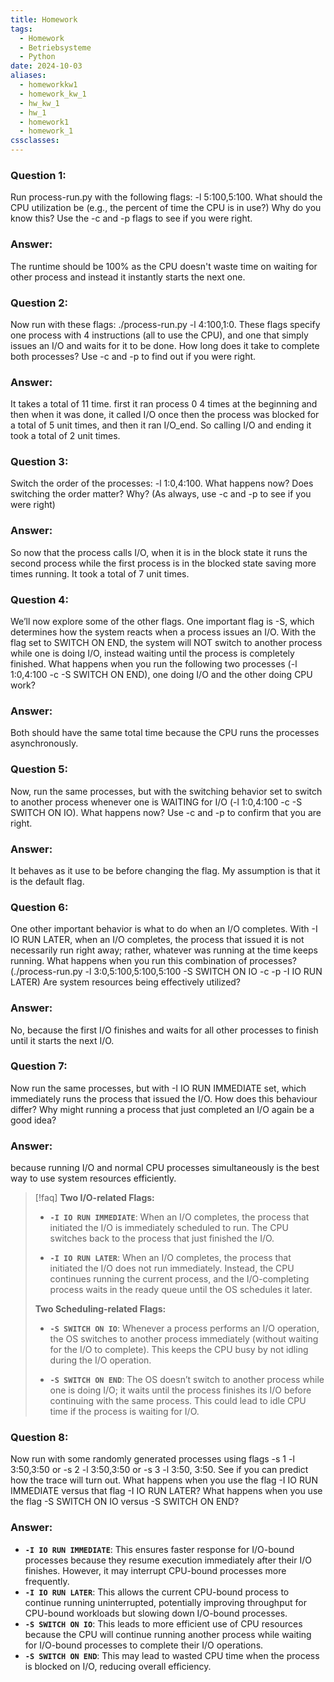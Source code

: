 ```yaml
---
title: Homework
tags:
  - Homework
  - Betriebsysteme
  - Python
date: 2024-10-03
aliases:
  - homeworkkw1
  - homework_kw_1
  - hw_kw_1
  - hw_1
  - homework1
  - homework_1
cssclasses:
---
```

### Question 1: 
Run process-run.py with the following flags: -l 5:100,5:100. What should the CPU utilization be (e.g., the percent of time the CPU is in use?) Why do you know this? Use the -c and -p flags to see if you were right.
### Answer:
The runtime should be 100% as the CPU doesn't waste time on waiting for other process and instead it instantly starts the next one.

### Question 2:
Now run with these flags: ./process-run.py -l 4:100,1:0. These flags specify one process with 4 instructions (all to use the CPU), and one that simply issues an I/O and waits for it to be done. How long does it take to complete both processes? Use -c and -p to find out if you were right.
### Answer:
It takes a total of 11 time. first it ran process 0 4 times at the beginning and then when it was done, it called I/O once then the process was blocked for a total of 5 unit times, and then it ran I/O_end. So calling I/O and ending it took a total of 2 unit times.

### Question 3:
Switch the order of the processes: -l 1:0,4:100. What happens now? Does switching the order matter? Why? (As always, use -c and -p to see if you were right)
### Answer:
So now that the process calls I/O, when it is in the block state it runs the second process while the first process is in the blocked state saving more times running. It took a total of 7 unit times.

### Question 4:
We’ll now explore some of the other flags. One important flag is -S, which determines how the system reacts when a process issues an I/O. With the flag set to SWITCH ON END, the system will NOT switch to another process while one is doing I/O, instead waiting until the process is completely finished. What happens when you run the following two processes (-l 1:0,4:100 -c -S SWITCH ON END), one doing I/O and the other doing CPU work?
### Answer:
Both should have the same total time because the CPU runs the processes asynchronously.

### Question 5:
Now, run the same processes, but with the switching behavior set to switch to another process whenever one is WAITING for I/O (-l 1:0,4:100 -c -S SWITCH ON IO). What happens now? Use -c and -p to confirm that you are right.
### Answer:
It behaves as it use to be before changing the flag. My assumption is that it is the default flag.

### Question 6:
One other important behavior is what to do when an I/O completes. With -I IO RUN LATER, when an I/O completes, the process that issued it is not necessarily run right away; rather, whatever was running at the time keeps running. What happens when you run this combination of processes? (./process-run.py -l 3:0,5:100,5:100,5:100 -S SWITCH ON IO -c -p -I IO RUN LATER) Are system resources being effectively utilized?
### Answer:
No, because the first I/O finishes and waits for all other processes to finish until it starts the next I/O. 

### Question 7:
Now run the same processes, but with -I IO RUN IMMEDIATE set, which immediately runs the process that issued the I/O. How does this behaviour differ? Why might running a process that just completed an I/O again be a good idea?
### Answer:
because running I/O and normal CPU processes simultaneously is the best way to use system resources efficiently.

> [!faq]
> **Two I/O-related Flags:**
> 
>- **`-I IO RUN IMMEDIATE`**: When an I/O completes, the process that initiated the I/O is immediately scheduled to run. The CPU switches back to the process that just finished the I/O.
>
>- **`-I IO RUN LATER`**: When an I/O completes, the process that initiated the I/O does not run immediately. Instead, the CPU continues running the current process, and the I/O-completing process waits in the ready queue until the OS schedules it later.
>
> **Two Scheduling-related Flags:**
>
> - **`-S SWITCH ON IO`**: Whenever a process performs an I/O operation, the OS switches to another process immediately (without waiting for the I/O to complete). This keeps the CPU busy by not idling during the I/O operation.
>
>- **`-S SWITCH ON END`**: The OS doesn’t switch to another process while one is doing I/O; it waits until the process finishes its I/O before continuing with the same process. This could lead to idle CPU time if the process is waiting for I/O.

### Question 8:
Now run with some randomly generated processes using flags -s 1 -l 3:50,3:50 or -s 2 -l 3:50,3:50 or -s 3 -l 3:50, 3:50. See if you can predict how the trace will turn out. What happens when you use the flag -I IO RUN IMMEDIATE versus that flag -I IO RUN LATER? What happens when you use the flag -S SWITCH ON IO versus -S SWITCH ON END?
### Answer:
- **`-I IO RUN IMMEDIATE`**:
 This ensures faster response for I/O-bound processes because they resume execution immediately after their I/O finishes. However, it may interrupt CPU-bound processes more frequently.
- **`-I IO RUN LATER`**:
This allows the current CPU-bound process to continue running uninterrupted, potentially improving throughput for CPU-bound workloads but slowing down I/O-bound processes.
- **`-S SWITCH ON IO`**:
This leads to more efficient use of CPU resources because the CPU will continue running another process while waiting for I/O-bound processes to complete their I/O operations.
- **`-S SWITCH ON END`**:
This may lead to wasted CPU time when the process is blocked on I/O, reducing overall efficiency.